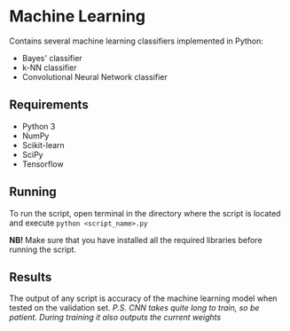 # Machine Learning
Contains several machine learning classifiers implemented in Python:
- Bayes' classifier
- k-NN classifier
- Convolutional Neural Network classifier

## Requirements
- Python 3
- NumPy
- Scikit-learn
- SciPy
- Tensorflow

## Running
To run the script, open terminal in the directory where the script is located and execute `python <script_name>.py`

**NB!** Make sure that you have installed all the required libraries before running the script.

## Results
The output of any script is accuracy of the machine learning model when tested on the validation set.
_P.S. CNN takes quite long to train, so be patient. During training it also outputs the current weights_
